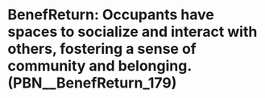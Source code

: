 # BenefReturn: __Occupants have spaces to socialize and interact with others, fostering a sense of community and belonging.__ (PBN__BenefReturn_179)

